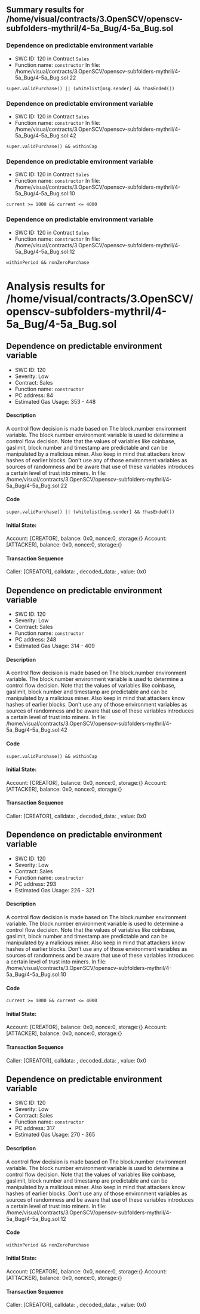 ## Summary results for /home/visual/contracts/3.OpenSCV/openscv-subfolders-mythril/4-5a_Bug/4-5a_Bug.sol
### Dependence on predictable environment variable
- SWC ID: 120 in Contract `Sales`
- Function name: `constructor`
In file: /home/visual/contracts/3.OpenSCV/openscv-subfolders-mythril/4-5a_Bug/4-5a_Bug.sol:22
```
super.validPurchase() || (whitelist[msg.sender] && !hasEnded())
```
### Dependence on predictable environment variable
- SWC ID: 120 in Contract `Sales`
- Function name: `constructor`
In file: /home/visual/contracts/3.OpenSCV/openscv-subfolders-mythril/4-5a_Bug/4-5a_Bug.sol:42
```
super.validPurchase() && withinCap
```
### Dependence on predictable environment variable
- SWC ID: 120 in Contract `Sales`
- Function name: `constructor`
In file: /home/visual/contracts/3.OpenSCV/openscv-subfolders-mythril/4-5a_Bug/4-5a_Bug.sol:10
```
current >= 1000 && current <= 4000
```
### Dependence on predictable environment variable
- SWC ID: 120 in Contract `Sales`
- Function name: `constructor`
In file: /home/visual/contracts/3.OpenSCV/openscv-subfolders-mythril/4-5a_Bug/4-5a_Bug.sol:12
```
withinPeriod && nonZeroPurchase
```
# Analysis results for /home/visual/contracts/3.OpenSCV/openscv-subfolders-mythril/4-5a_Bug/4-5a_Bug.sol

## Dependence on predictable environment variable
- SWC ID: 120
- Severity: Low
- Contract: Sales
- Function name: `constructor`
- PC address: 84
- Estimated Gas Usage: 353 - 448

#### Description

A control flow decision is made based on The block.number environment variable.
The block.number environment variable is used to determine a control flow decision. Note that the values of variables like coinbase, gaslimit, block number and timestamp are predictable and can be manipulated by a malicious miner. Also keep in mind that attackers know hashes of earlier blocks. Don't use any of those environment variables as sources of randomness and be aware that use of these variables introduces a certain level of trust into miners.
In file: /home/visual/contracts/3.OpenSCV/openscv-subfolders-mythril/4-5a_Bug/4-5a_Bug.sol:22

#### Code

```
super.validPurchase() || (whitelist[msg.sender] && !hasEnded())
```

#### Initial State:

Account: [CREATOR], balance: 0x0, nonce:0, storage:{}
Account: [ATTACKER], balance: 0x0, nonce:0, storage:{}

#### Transaction Sequence

Caller: [CREATOR], calldata: , decoded_data: , value: 0x0


## Dependence on predictable environment variable
- SWC ID: 120
- Severity: Low
- Contract: Sales
- Function name: `constructor`
- PC address: 248
- Estimated Gas Usage: 314 - 409

#### Description

A control flow decision is made based on The block.number environment variable.
The block.number environment variable is used to determine a control flow decision. Note that the values of variables like coinbase, gaslimit, block number and timestamp are predictable and can be manipulated by a malicious miner. Also keep in mind that attackers know hashes of earlier blocks. Don't use any of those environment variables as sources of randomness and be aware that use of these variables introduces a certain level of trust into miners.
In file: /home/visual/contracts/3.OpenSCV/openscv-subfolders-mythril/4-5a_Bug/4-5a_Bug.sol:42

#### Code

```
super.validPurchase() && withinCap
```

#### Initial State:

Account: [CREATOR], balance: 0x0, nonce:0, storage:{}
Account: [ATTACKER], balance: 0x0, nonce:0, storage:{}

#### Transaction Sequence

Caller: [CREATOR], calldata: , decoded_data: , value: 0x0


## Dependence on predictable environment variable
- SWC ID: 120
- Severity: Low
- Contract: Sales
- Function name: `constructor`
- PC address: 293
- Estimated Gas Usage: 226 - 321

#### Description

A control flow decision is made based on The block.number environment variable.
The block.number environment variable is used to determine a control flow decision. Note that the values of variables like coinbase, gaslimit, block number and timestamp are predictable and can be manipulated by a malicious miner. Also keep in mind that attackers know hashes of earlier blocks. Don't use any of those environment variables as sources of randomness and be aware that use of these variables introduces a certain level of trust into miners.
In file: /home/visual/contracts/3.OpenSCV/openscv-subfolders-mythril/4-5a_Bug/4-5a_Bug.sol:10

#### Code

```
current >= 1000 && current <= 4000
```

#### Initial State:

Account: [CREATOR], balance: 0x0, nonce:0, storage:{}
Account: [ATTACKER], balance: 0x0, nonce:0, storage:{}

#### Transaction Sequence

Caller: [CREATOR], calldata: , decoded_data: , value: 0x0


## Dependence on predictable environment variable
- SWC ID: 120
- Severity: Low
- Contract: Sales
- Function name: `constructor`
- PC address: 317
- Estimated Gas Usage: 270 - 365

#### Description

A control flow decision is made based on The block.number environment variable.
The block.number environment variable is used to determine a control flow decision. Note that the values of variables like coinbase, gaslimit, block number and timestamp are predictable and can be manipulated by a malicious miner. Also keep in mind that attackers know hashes of earlier blocks. Don't use any of those environment variables as sources of randomness and be aware that use of these variables introduces a certain level of trust into miners.
In file: /home/visual/contracts/3.OpenSCV/openscv-subfolders-mythril/4-5a_Bug/4-5a_Bug.sol:12

#### Code

```
withinPeriod && nonZeroPurchase
```

#### Initial State:

Account: [CREATOR], balance: 0x0, nonce:0, storage:{}
Account: [ATTACKER], balance: 0x0, nonce:0, storage:{}

#### Transaction Sequence

Caller: [CREATOR], calldata: , decoded_data: , value: 0x0


